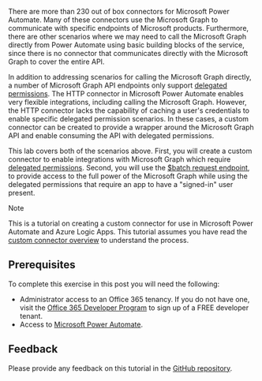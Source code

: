 <!-- markdownlint-disable MD002 MD041 -->

There are more than 230 out of box connectors for Microsoft Power Automate. Many of these connectors use the Microsoft Graph to communicate with specific endpoints of Microsoft products. Furthermore, there are other scenarios where we may need to call the Microsoft Graph directly from Power Automate using basic building blocks of the service, since there is no connector that communicates directly with the Microsoft Graph to cover the entire API.

In addition to addressing scenarios for calling the Microsoft Graph directly, a number of Microsoft Graph API endpoints only support [delegated permissions](https://docs.microsoft.com/graph/permissions-reference). The HTTP connector in Microsoft Power Automate enables very flexible integrations, including calling the Microsoft Graph. However, the HTTP connector lacks the capability of caching a user's credentials to enable specific delegated permission scenarios. In these cases, a custom connector can be created to provide a wrapper around the Microsoft Graph API and enable consuming the API with delegated permissions.

This lab covers both of the scenarios above. First, you will create a custom connector to enable integrations with Microsoft Graph which require [delegated permissions](https://docs.microsoft.com/graph/permissions-reference). Second, you will use the [$batch request endpoint](https://docs.microsoft.com/graph/json-batching), to provide access to the full power of the Microsoft Graph while using the delegated permissions that require an app to have a "signed-in" user present.

> [!NOTE]
> This is a tutorial on creating a custom connector for use in Microsoft Power Automate and Azure Logic Apps. This tutorial assumes you have read the [custom connector overview](https://docs.microsoft.com/connectors/custom-connectors/) to understand the process.

## Prerequisites

To complete this exercise in this post you will need the following:

- Administrator access to an Office 365 tenancy. If you do not have one, visit the [Office 365 Developer Program](https://developer.microsoft.com/office/dev-program) to sign up of a FREE developer tenant.
- Access to [Microsoft Power Automate](https://flow.microsoft.com/).

## Feedback

Please provide any feedback on this tutorial in the [GitHub repository](https://github.com/microsoftgraph/msgraph-training-microsoftflow).
